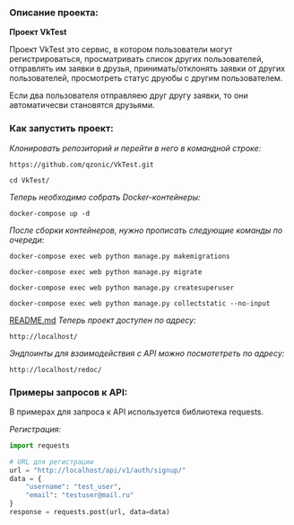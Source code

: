 ### Описание проекта:

**Проект VkTest**

Проект VkTest это сервис, в котором пользователи могут регистрироваться,
просматривать список других пользователей, отправлять им заявки в друзья,
принимать/отклонять заявки от других пользователей, просмотреть статус
друюбы с другим пользователем. 

Если два пользователя отправляею
друг другу заявки, то они автоматичесви становятся друзьями.

### Как запустить проект:

*Клонировать репозиторий и перейти в него в командной строке:*
```
https://github.com/qzonic/VkTest.git
```
```
cd VkTest/
```

*Теперь необходимо собрать Docker-контейнеры:*
```
docker-compose up -d
```

*После сборки контейнеров, нужно прописать следующие команды по очереди:*
```
docker-compose exec web python manage.py makemigrations
```

```
docker-compose exec web python manage.py migrate
```

```
docker-compose exec web python manage.py createsuperuser
```

```
docker-compose exec web python manage.py collectstatic --no-input
```

[README.md](README.md)
*Теперь проект доступен по адресу:*
```
http://localhost/
```

*Эндпоинты для взаимодействия с API можно посмотетреть по адресу:*
```
http://localhost/redoc/
```

### Примеры запросов к API:
В примерах для запроса к API используется библиотека requests.

*Регистрация:*
```python
import requests

# URL для регистрации
url = "http://localhost/api/v1/auth/signup/"
data = {
    "username": "test_user",
    "email": "testuser@mail.ru"
}
response = requests.post(url, data=data)
```
